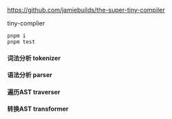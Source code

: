 https://github.com/jamiebuilds/the-super-tiny-compiler

tiny-complier

```
pnpm i
pnpm test
```

#### 词法分析 tokenizer
#### 语法分析 parser
#### 遍历AST traverser
#### 转换AST transformer
